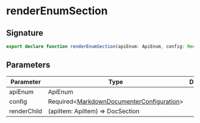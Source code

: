 
# renderEnumSection

## Signature

```typescript
export declare function renderEnumSection(apiEnum: ApiEnum, config: Required<MarkdownDocumenterConfiguration>, renderChild: (apiItem: ApiItem) => DocSection): DocSection;
```

## Parameters

|  Parameter | Type | Description |
|  --- | --- | --- |
|  apiEnum | ApiEnum |  |
|  config | Required&lt;[MarkdownDocumenterConfiguration](docs/api-markdown-documenter/markdowndocumenterconfiguration-interface)<!-- -->&gt; |  |
|  renderChild | (apiItem: ApiItem) =&gt; DocSection |  |

